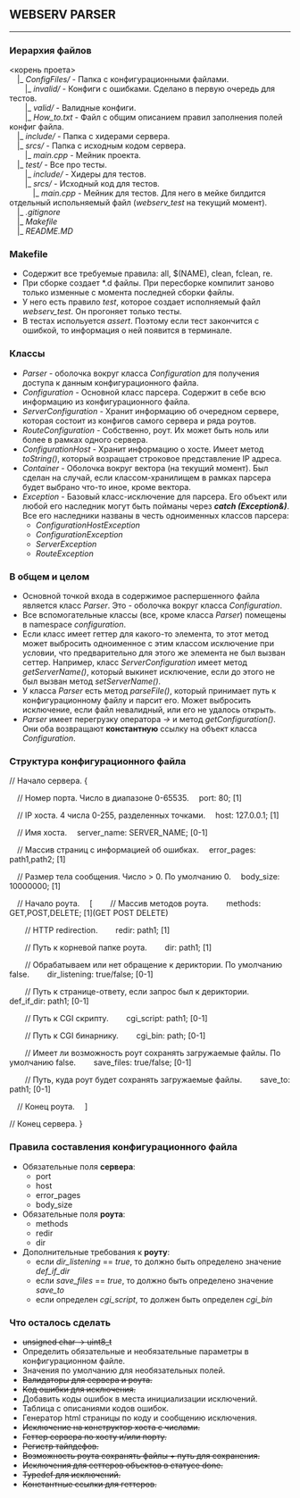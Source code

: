 ## WEBSERV PARSER
***

### Иерархия файлов
<корень проета>\
&emsp;|_ *ConfigFiles/* - Папка с конфигурационными файлами.\
&emsp;&emsp;|_ *invalid/* - Конфиги с ошибками. Сделано в первую очередь для тестов.\
&emsp;&emsp;|_ *valid/* - Валидные конфиги.\
&emsp;&emsp;|_ *How_to.txt* - Файл с общим описанием правил заполнения полей конфиг файла.\
&emsp;|_ *include/* - Папка с хидерами сервера.\
&emsp;|_ *srcs/* - Папка с исходным кодом сервера.\
&emsp;&emsp;|_ *main.cpp* - Мейник проекта.\
&emsp;|_ *test/* - Все про тесты.\
&emsp;&emsp;|_ *include/* - Хидеры для тестов.\
&emsp;&emsp;|_ *srcs/* - Исходный код для тестов.\
&emsp;&emsp;&emsp;|_ *main.cpp* - Мейник для тестов. Для него в мейке билдится отдельный испольняемый файл (*webserv_test* на текущий момент).\
&emsp;|_ *.gitignore*\
&emsp;|_ *Makefile*\
&emsp;|_ *README.MD*

### Makefile
- Содержит все требуемые правила: all, $(NAME), clean, fclean, re.
- При сборке создает *.d файлы. При пересборке компилит заново только изменные с момента последней сборки файлы.
- У него есть правило *test*, которое создает исполняемый файл *webserv_test*. Он прогоняет только тесты.
- В тестах испольуется *assert*. Поэтому если тест закончится с ошибкой, то информация о ней появится в терминале.

### Классы
- *Parser* - оболочка вокруг класса *Configuration* для получения доступа к данным конфигурационного файла. 
- *Configuration* - Основной класс парсера. Содержит в себе всю информацию из конфигурационного файла.
- *ServerConfiguration* - Хранит информацию об очередном сервере, которая состоит из конфигов самого сервера и ряда роутов.
- *RouteConfiguration* - Собственно, роут. Их может быть ноль или более в рамках одного сервера.
- *ConfigurationHost* - Хранит информацию о хосте. Имеет метод *toString()*, который возращает строковое представление IP адреса.
- *Container* - Оболочка вокруг вектора (на текущий момент). Был сделан на случай, если классом-хранилищем в рамках парсера будет выбрано что-то иное, кроме вектора.
- *Exception* - Базовый класс-исключение для парсера. Его объект или любой его наследник могут быть пойманы через ***catch (Exception&)***. Все его наследники названы в честь одноименных классов парсера:
    - *ConfigurationHostException*
    - *ConfigurationException*
    - *ServerException*
    - *RouteException*

### В общем и целом
- Основной точкой входа в содержимое распершенного файла является класс *Parser*. Это - оболочка вокруг класса *Configuration*.
- Все вспомогательные классы (все, кроме класса *Parser*) помещены в namespace *configuration*.
- Если класс имеет геттер для какого-то элемента, то этот метод может выбросить одноименное с этим классом исключение при условии, что предварительно для этого же элемента не был вызван сеттер. Например, класс *ServerConfiguration* имеет метод *getServerName()*, который выкинет исключение, если до этого не был вызван метод *setServerName()*.
- У класса *Parser* есть метод *parseFile()*, который принимает путь к конфигурационному файлу и парсит его. Может выбросить исключение, если файл невалидный, или его не удалось открыть.
- *Parser* имеет перегрузку оператора *->* и метод *getConfiguration()*. Они оба возвращают **константную** ссылку на объект класса *Configuration*.

### Структура конфигурационного файла
// Начало сервера.
{

&emsp;// Номер порта. Число в диапазоне 0-65535.
&emsp;port:            80;                 [1]

&emsp;// IP хоста. 4 числа 0-255, разделенных точками.
&emsp;host:            127.0.0.1;          [1]

&emsp;// Имя хоста.
&emsp;server_name:     SERVER_NAME;        [0-1]

&emsp;// Массив страниц с информацией об ошибках.
&emsp;error_pages:     path1,path2;        [1]

&emsp;// Размер тела сообщения. Число > 0. По умолчанию 0.
&emsp;body_size:       10000000;           [1]
    
&emsp;// Начало роута.
&emsp;[
&emsp;&emsp;// Массив методов роута.
&emsp;&emsp;methods:             GET,POST,DELETE;    [1](GET POST DELETE)

&emsp;&emsp;// HTTP redirection.
&emsp;&emsp;redir:               path1;              [1]

&emsp;&emsp;// Путь к корневой папке роута.
&emsp;&emsp;dir:                 path1;              [1] 

&emsp;&emsp;// Обрабатываем или нет обращение к дериктории. По умолчанию false.
&emsp;&emsp;dir_listening:       true/false;         [0-1] 

&emsp;&emsp;// Путь к странице-ответу, если запрос был к дериктории.
&emsp;&emsp;def_if_dir:          path1;              [0-1] 

&emsp;&emsp;// Путь к CGI скрипту.
&emsp;&emsp;cgi_script:          path1;              [0-1] 

&emsp;&emsp;// Путь к CGI бинарнику.
&emsp;&emsp;cgi_bin:             path;               [0-1] 

&emsp;&emsp;// Имеет ли возможность роут сохранять загружаемые файлы. По умолчанию false.
&emsp;&emsp;save_files:          true/false;         [0-1] 

&emsp;&emsp;// Путь, куда роут будет сохранять загружаемые файлы.
&emsp;&emsp;save_to:             path1;              [0-1]

&emsp;// Конец роута.
&emsp;]

// Конец сервера.
} 

### Правила составления конфигурационного файла
- Обязательные поля **сервера**:
    - port
    - host
    - error_pages
    - body_size
- Обязательные поля **роута**:
    - methods
    - redir
    - dir
- Дополнительные требования к **роуту**:
    - если *dir_listening* == *true*, то должно быть определено значение *def_if_dir*
    - если *save_files* == *true*, то должно быть определено значение *save_to*
    - если определен *cgi_script*, то должен быть определен *cgi_bin*

### Что осталось сделать
- ~~unsigned char -> uint8_t~~
- Определить обязательные и необязательные параметры в конфигурационном файле.
- Значения по умолчанию для необязательных полей.
- ~~Валидаторы для сервера и роута.~~
- ~~Код ошибки для исключения.~~
- Добавить коды ошибок в места инициализации исключений.
- Таблица с описаниями кодов ошибок.
- Генератор html страницы по коду и сообщению исключения.
- ~~Исключение на конструктор хоста с числами.~~
- ~~Геттер сервера по хосту и/или порту.~~
- ~~Регистр тайпдефов.~~
- ~~Возможность роута сохранять файлы + путь для сохранения.~~
- ~~Исключения для сеттеров объектов в статусе done.~~
- ~~Typedef для исключений.~~
- ~~Константные ссылки для геттеров.~~
